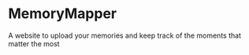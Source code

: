 # MemoryMapper
A website to upload your memories and keep track of the moments that matter the most
